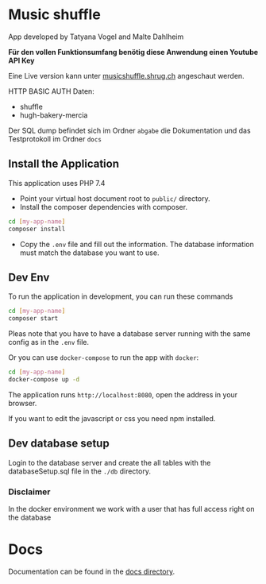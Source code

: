 # Music shuffle

App developed by Tatyana Vogel and Malte Dahlheim

**Für den vollen Funktionsumfang benötig diese Anwendung einen Youtube API Key**

Eine Live version kann unter [musicshuffle.shrug.ch](https://musicshuffle.shrug.ch)
angeschaut werden.

HTTP BASIC AUTH Daten:

- shuffle
- hugh-bakery-mercia

Der SQL dump befindet sich im Ordner `abgabe` die Dokumentation und das
Testprotokoll im Ordner `docs`

## Install the Application

This application uses PHP 7.4

* Point your virtual host document root to `public/` directory.
* Install the composer dependencies with composer.

```bash
cd [my-app-name]
composer install
```

* Copy the `.env` file and fill out the information. The database information
must match the database you want to use.

## Dev Env

To run the application in development, you can run these commands

```bash
cd [my-app-name]
composer start
```

Pleas note that you have to have a database server running with the same
config as in the `.env` file.

Or you can use `docker-compose` to run the app with `docker`:

```bash
cd [my-app-name]
docker-compose up -d
```

The application runs `http://localhost:8080`, open the address in your browser.

If you want to edit the javascript or css you need npm installed.

## Dev database setup

Login to the database server and create the all tables with the databaseSetup.sql
file in the `./db` directory.

### Disclaimer

In the docker environment we work with a user that has full access right on
the database

# Docs
Documentation can be found in the [docs directory](docs/index.md).
